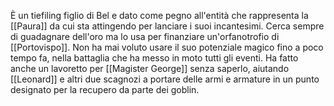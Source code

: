 È un tiefiling figlio di Bel e dato come pegno all'entità che rappresenta la [[Paura]] da cui sta attingendo per lanciare i suoi incantesimi. Cerca sempre di guadagnare dell'oro ma lo usa per finanziare un'orfanotrofio di [[Portovispo]]. Non ha mai voluto usare il suo potenziale magico fino a poco tempo fa, nella battaglia che ha messo in moto tutti gli eventi.
Ha fatto anche un lavoretto per [[Magister George]] senza saperlo, aiutando [[Leonard]] e altri due scagnozi a portare delle armi e armature in un punto designato per la recupero da parte dei goblin.